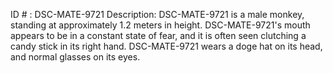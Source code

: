 ID # : DSC-MATE-9721
Description: DSC-MATE-9721 is a male monkey, standing at approximately 1.2 meters in height. DSC-MATE-9721's mouth appears to be in a constant state of fear, and it is often seen clutching a candy stick in its right hand. DSC-MATE-9721 wears a doge hat on its head, and normal glasses on its eyes.